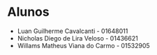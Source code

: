 # Alunos

* Luan Guilherme Cavalcanti - 01648011
* Nicholas Diego de Lira Veloso - 01436621
* Willams Matheus Viana do Carmo - 01532905
